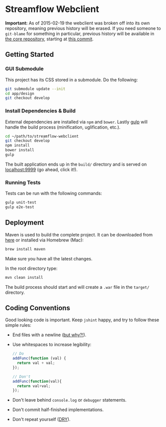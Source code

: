 # Streamflow Webclient

**Important:** As of 2015-02-19 the webclient was broken off into its own
repository, meaning previous history will be erased. If you need someone to
`git-blame` for something in particular, previous history will be available in
[the core repository](https://github.com/jayway/streamflow-core/), starting at
[this commit](https://github.com/jayway/streamflow-core/commit/930d7201cfd47424acacf434857928719c9ebf3://github.com/jayway/streamflow-core/commit/930d7201cfd47424acacf434857928719c9ebf35).

## Getting Started

### GUI Submodule

This project has its CSS stored in a submodule. Do the following:

```bash
git submodule update --init
cd app/design
git checkout develop
```

### Install Dependencies & Build

External dependencies are installed via `npm` and `bower`. Lastly
[gulp](https://github.com/gulpjs/gulp/blob/master/docs/README.md)
will handle the build process (minification, uglification, etc.).

```bash
cd ~/path/to/streamflow-webclient
git checkout develop
npm install
bower install
gulp
```

The built application ends up in the `build/` directory and is served on
[localhost:9999](http://localhost:9999) (go ahead, click it!).

### Running Tests

Tests can be run with the following commands:

```bash
gulp unit-test
gulp e2e-test
```

## Deployment

Maven is used to build the complete project. It can be downloaded from
[here](http://maven.apache.org/download.cgi) or installed via Homebrew (Mac):

```bash
brew install maven
```

Make sure you have all the latest changes.

In the root directory type:

```bash
mvn clean install
```

The build process should start and will create a `.war` file in the `target/` directory.

## Coding Conventions

Good looking code is important. Keep `jshint` happy, and try to follow these
simple rules:

* End files with a newline
([but why?!](http://stackoverflow.com/questions/729692/why-should-files-end-with-a-newline)).

* Use whitespaces to increase legibility:

  ```javascript
  // Do
  addFunc(function (val) {
    return val + val;
  });

  // Don't
  addFunc(function(val){
    return val+val;
  });
  ```

* Don't leave behind `console.log` or `debugger` statements.

* Don't commit half-finished implementations.

* Don't repeat yourself ([DRY](https://en.wikipedia.org/wiki/Don%27t_repeat_yourself)).

